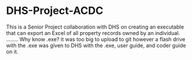 # DHS-Project-ACDC
This is a Senior Project collaboration with DHS on creating an executable that can export an Excel of all property records owned by an individual. ........
Why know .exe?
  it was too big to upload to git however a flash drive with the .exe was given to DHS with the .exe, user guide, and coder guide on it.
